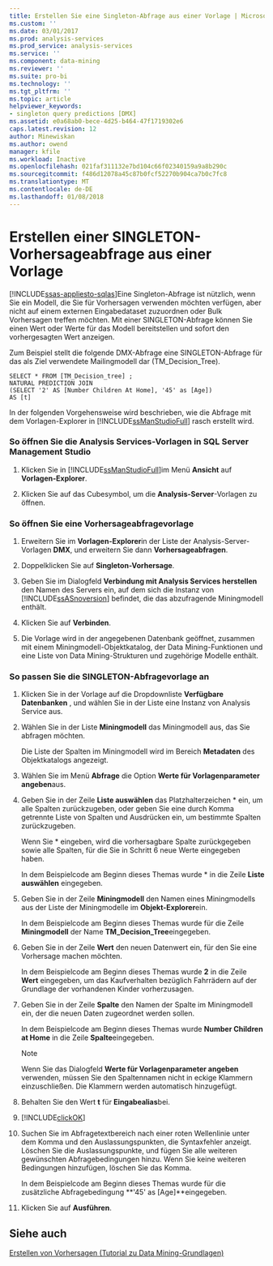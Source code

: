 ```yaml
---
title: Erstellen Sie eine Singleton-Abfrage aus einer Vorlage | Microsoft Docs
ms.custom: ''
ms.date: 03/01/2017
ms.prod: analysis-services
ms.prod_service: analysis-services
ms.service: ''
ms.component: data-mining
ms.reviewer: ''
ms.suite: pro-bi
ms.technology: ''
ms.tgt_pltfrm: ''
ms.topic: article
helpviewer_keywords:
- singleton query predictions [DMX]
ms.assetid: e0a68ab0-bece-4d25-b464-47f1719302e6
caps.latest.revision: 12
author: Minewiskan
ms.author: owend
manager: kfile
ms.workload: Inactive
ms.openlocfilehash: 021faf311132e7bd104c66f02340159a9a8b290c
ms.sourcegitcommit: f486d12078a45c87b0fcf52270b904ca7b0c7fc8
ms.translationtype: MT
ms.contentlocale: de-DE
ms.lasthandoff: 01/08/2018
---
```

# <a name="create-a-singleton-prediction-query-from-a-template"></a>Erstellen einer SINGLETON-Vorhersageabfrage aus einer Vorlage
[!INCLUDE[ssas-appliesto-sqlas](../../includes/ssas-appliesto-sqlas.md)]Eine Singleton-Abfrage ist nützlich, wenn Sie ein Modell, die Sie für Vorhersagen verwenden möchten verfügen, aber nicht auf einem externen Eingabedataset zuzuordnen oder Bulk Vorhersagen treffen möchten. Mit einer SINGLETON-Abfrage können Sie einen Wert oder Werte für das Modell bereitstellen und sofort den vorhergesagten Wert anzeigen.  
  
 Zum Beispiel stellt die folgende DMX-Abfrage eine SINGLETON-Abfrage für das als Ziel verwendete Mailingmodell dar (TM_Decision_Tree).  
  
```  
SELECT * FROM [TM_Decision_tree] ;  
NATURAL PREDICTION JOIN  
(SELECT '2' AS [Number Children At Home], '45' as [Age])  
AS [t]  
```  
  
 In der folgenden Vorgehensweise wird beschrieben, wie die Abfrage mit dem Vorlagen-Explorer in [!INCLUDE[ssManStudioFull](../../includes/ssmanstudiofull-md.md)] rasch erstellt wird.  
  
### <a name="to-open-the-analysis-services-templates-in-sql-server-management-studio"></a>So öffnen Sie die Analysis Services-Vorlagen in SQL Server Management Studio  
  
1.  Klicken Sie in [!INCLUDE[ssManStudioFull](../../includes/ssmanstudiofull-md.md)]im Menü **Ansicht** auf **Vorlagen-Explorer**.  
  
2.  Klicken Sie auf das Cubesymbol, um die **Analysis-Server**-Vorlagen zu öffnen.  
  
### <a name="to-open-a-prediction-query-template"></a>So öffnen Sie eine Vorhersageabfragevorlage  
  
1.  Erweitern Sie im **Vorlagen-Explorer**in der Liste der Analysis-Server-Vorlagen **DMX**, und erweitern Sie dann **Vorhersageabfragen**.  
  
2.  Doppelklicken Sie auf **Singleton-Vorhersage**.  
  
3.  Geben Sie im Dialogfeld **Verbindung mit Analysis Services herstellen** den Namen des Servers ein, auf dem sich die Instanz von [!INCLUDE[ssASnoversion](../../includes/ssasnoversion-md.md)] befindet, die das abzufragende Miningmodell enthält.  
  
4.  Klicken Sie auf **Verbinden**.  
  
5.  Die Vorlage wird in der angegebenen Datenbank geöffnet, zusammen mit einem Miningmodell-Objektkatalog, der Data Mining-Funktionen und eine Liste von Data Mining-Strukturen und zugehörige Modelle enthält.  
  
### <a name="to-customize-the-singleton-query-template"></a>So passen Sie die SINGLETON-Abfragevorlage an  
  
1.  Klicken Sie in der Vorlage auf die Dropdownliste **Verfügbare Datenbanken** , und wählen Sie in der Liste eine Instanz von Analysis Service aus.  
  
2.  Wählen Sie in der Liste **Miningmodell** das Miningmodell aus, das Sie abfragen möchten.  
  
     Die Liste der Spalten im Miningmodell wird im Bereich **Metadaten** des Objektkatalogs angezeigt.  
  
3.  Wählen Sie im Menü **Abfrage** die Option **Werte für Vorlagenparameter angeben**aus.  
  
4.  Geben Sie in der Zeile **Liste auswählen** das Platzhalterzeichen * ein, um alle Spalten zurückzugeben, oder geben Sie eine durch Komma getrennte Liste von Spalten und Ausdrücken ein, um bestimmte Spalten zurückzugeben.  
  
     Wenn Sie * eingeben, wird die vorhersagbare Spalte zurückgegeben sowie alle Spalten, für die Sie in Schritt 6 neue Werte eingegeben haben.  
  
     In dem Beispielcode am Beginn dieses Themas wurde * in die Zeile **Liste auswählen** eingegeben.  
  
5.  Geben Sie in der Zeile **Miningmodell** den Namen eines Miningmodells aus der Liste der Miningmodelle im **Objekt-Explorer**ein.  
  
     In dem Beispielcode am Beginn dieses Themas wurde für die Zeile **Miningmodell** der Name **TM_Decision_Tree**eingegeben.  
  
6.  Geben Sie in der Zeile **Wert** den neuen Datenwert ein, für den Sie eine Vorhersage machen möchten.  
  
     In dem Beispielcode am Beginn dieses Themas wurde **2** in die Zeile **Wert** eingegeben, um das Kaufverhalten bezüglich Fahrrädern auf der Grundlage der vorhandenen Kinder vorherzusagen.  
  
7.  Geben Sie in der Zeile **Spalte** den Namen der Spalte im Miningmodell ein, der die neuen Daten zugeordnet werden sollen.  
  
     In dem Beispielcode am Beginn dieses Themas wurde **Number Children at Home** in die Zeile **Spalte**eingegeben.  
  
    > [!NOTE]  
    >  Wenn Sie das Dialogfeld **Werte für Vorlagenparameter angeben** verwenden, müssen Sie den Spaltennamen nicht in eckige Klammern einzuschließen. Die Klammern werden automatisch hinzugefügt.  
  
8.  Behalten Sie den Wert **t** für **Eingabealias**bei.  
  
9. [!INCLUDE[clickOK](../../includes/clickok-md.md)]  
  
10. Suchen Sie im Abfragetextbereich nach einer roten Wellenlinie unter dem Komma und den Auslassungspunkten, die Syntaxfehler anzeigt. Löschen Sie die Auslassungspunkte, und fügen Sie alle weiteren gewünschten Abfragebedingungen hinzu. Wenn Sie keine weiteren Bedingungen hinzufügen, löschen Sie das Komma.  
  
     In dem Beispielcode am Beginn dieses Themas wurde für die zusätzliche Abfragebedingung **'45' as [Age]**eingegeben.  
  
11. Klicken Sie auf **Ausführen**.  
  
## <a name="see-also"></a>Siehe auch  
 [Erstellen von Vorhersagen &#40;Tutorial zu Data Mining-Grundlagen&#41;](http://msdn.microsoft.com/library/a8410ed2-bb98-4d51-a9eb-b239be1201c2)  
  
  
